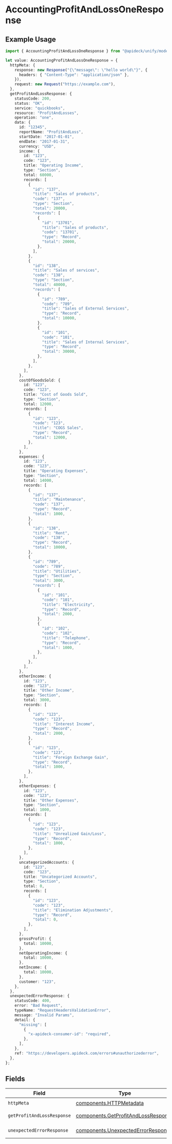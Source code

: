 # AccountingProfitAndLossOneResponse

## Example Usage

```typescript
import { AccountingProfitAndLossOneResponse } from "@apideck/unify/models/operations";

let value: AccountingProfitAndLossOneResponse = {
  httpMeta: {
    response: new Response("{\"message\": \"hello world\"}", {
      headers: { "Content-Type": "application/json" },
    }),
    request: new Request("https://example.com"),
  },
  getProfitAndLossResponse: {
    statusCode: 200,
    status: "OK",
    service: "quickbooks",
    resource: "ProfitAndLosses",
    operation: "one",
    data: {
      id: "12345",
      reportName: "ProfitAndLoss",
      startDate: "2017-01-01",
      endDate: "2017-01-31",
      currency: "USD",
      income: {
        id: "123",
        code: "123",
        title: "Operating Income",
        type: "Section",
        total: 60000,
        records: [
          {
            "id": "137",
            "title": "Sales of products",
            "code": "137",
            "type": "Section",
            "total": 20000,
            "records": [
              {
                "id": "13701",
                "title": "Sales of products",
                "code": "13701",
                "type": "Record",
                "total": 20000,
              },
            ],
          },
          {
            "id": "138",
            "title": "Sales of services",
            "code": "138",
            "type": "Section",
            "total": 40000,
            "records": [
              {
                "id": "789",
                "code": "789",
                "title": "Sales of External Services",
                "type": "Record",
                "total": 10000,
              },
              {
                "id": "101",
                "code": "101",
                "title": "Sales of Internal Services",
                "type": "Record",
                "total": 30000,
              },
            ],
          },
        ],
      },
      costOfGoodsSold: {
        id: "123",
        code: "123",
        title: "Cost of Goods Sold",
        type: "Section",
        total: 12000,
        records: [
          {
            "id": "123",
            "code": "123",
            "title": "COGS Sales",
            "type": "Record",
            "total": 12000,
          },
        ],
      },
      expenses: {
        id: "123",
        code: "123",
        title: "Operating Expenses",
        type: "Section",
        total: 14000,
        records: [
          {
            "id": "137",
            "title": "Maintenance",
            "code": "137",
            "type": "Record",
            "total": 1000,
          },
          {
            "id": "138",
            "title": "Rent",
            "code": "138",
            "type": "Record",
            "total": 10000,
          },
          {
            "id": "789",
            "code": "789",
            "title": "Utilities",
            "type": "Section",
            "total": 3000,
            "records": [
              {
                "id": "101",
                "code": "101",
                "title": "Electricity",
                "type": "Record",
                "total": 2000,
              },
              {
                "id": "102",
                "code": "102",
                "title": "Telephone",
                "type": "Record",
                "total": 1000,
              },
            ],
          },
        ],
      },
      otherIncome: {
        id: "123",
        code: "123",
        title: "Other Income",
        type: "Section",
        total: 3000,
        records: [
          {
            "id": "123",
            "code": "123",
            "title": "Interest Income",
            "type": "Record",
            "total": 2000,
          },
          {
            "id": "123",
            "code": "123",
            "title": "Foreign Exchange Gain",
            "type": "Record",
            "total": 1000,
          },
        ],
      },
      otherExpenses: {
        id: "123",
        code: "123",
        title: "Other Expenses",
        type: "Section",
        total: 1000,
        records: [
          {
            "id": "123",
            "code": "123",
            "title": "Unrealized Gain/Loss",
            "type": "Record",
            "total": 1000,
          },
        ],
      },
      uncategorizedAccounts: {
        id: "123",
        code: "123",
        title: "Uncategorized Accounts",
        type: "Section",
        total: 0,
        records: [
          {
            "id": "123",
            "code": "123",
            "title": "Elimination Adjustments",
            "type": "Record",
            "total": 0,
          },
        ],
      },
      grossProfit: {
        total: 10000,
      },
      netOperatingIncome: {
        total: 10000,
      },
      netIncome: {
        total: 10000,
      },
      customer: "123",
    },
  },
  unexpectedErrorResponse: {
    statusCode: 400,
    error: "Bad Request",
    typeName: "RequestHeadersValidationError",
    message: "Invalid Params",
    detail: {
      "missing": [
        {
          "x-apideck-consumer-id": "required",
        },
      ],
    },
    ref: "https://developers.apideck.com/errors#unauthorizederror",
  },
};
```

## Fields

| Field                                                                                      | Type                                                                                       | Required                                                                                   | Description                                                                                |
| ------------------------------------------------------------------------------------------ | ------------------------------------------------------------------------------------------ | ------------------------------------------------------------------------------------------ | ------------------------------------------------------------------------------------------ |
| `httpMeta`                                                                                 | [components.HTTPMetadata](../../models/components/httpmetadata.md)                         | :heavy_check_mark:                                                                         | N/A                                                                                        |
| `getProfitAndLossResponse`                                                                 | [components.GetProfitAndLossResponse](../../models/components/getprofitandlossresponse.md) | :heavy_minus_sign:                                                                         | Profit & Loss Report                                                                       |
| `unexpectedErrorResponse`                                                                  | [components.UnexpectedErrorResponse](../../models/components/unexpectederrorresponse.md)   | :heavy_minus_sign:                                                                         | Unexpected error                                                                           |